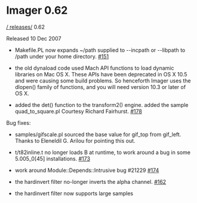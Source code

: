 # Imager 0.62

[ / ](..) [releases/](./) 0.62

Released 10 Dec 2007

 - Makefile.PL now expands ~/path supplied to --incpath or --libpath to /path under your home directory. [#151](https://github.com/tonycoz/imager/issues/151)

 - the old dynaload code used Mach API functions to load dynamic libraries on Mac OS X. These APIs have been deprecated in OS X 10.5 and were causing some build problems. So henceforth Imager uses the dlopen() family of functions, and you will need version 10.3 or later of OS X.

 - added the det() function to the transform2() engine. added the sample quad_to_square.pl Courtesy Richard Fairhurst. [#178](https://github.com/tonycoz/imager/issues/178)

Bug fixes:

 - samples/gifscale.pl sourced the base value for gif_top from gif_left. Thanks to Eleneldil G. Arilou for pointing this out.

 - t/t82inline.t no longer loads B at runtime, to work around a bug in some 5.005_0[45] installations. [#173](https://github.com/tonycoz/imager/issues/173)

 - work around Module::Depends::Intrusive bug #21229 [#174](https://github.com/tonycoz/imager/issues/174)

 - the hardinvert filter no-longer inverts the alpha channel. [#162](https://github.com/tonycoz/imager/issues/162)

 - the hardinvert filter now supports large samples